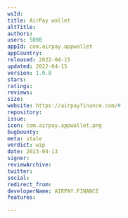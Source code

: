 ```yaml
---
wsId: 
title: AirPay wallet
altTitle: 
authors: 
users: 5000
appId: com.airpay.appwallet
appCountry: 
released: 2022-04-15
updated: 2022-04-15
version: 1.0.8
stars: 
ratings: 
reviews: 
size: 
website: https://airpayfinance.com/#
repository: 
issue: 
icon: com.airpay.appwallet.png
bugbounty: 
meta: stale
verdict: wip
date: 2023-04-13
signer: 
reviewArchive: 
twitter: 
social: 
redirect_from: 
developerName: AIRPAY.FINANCE
features: 

---
```


